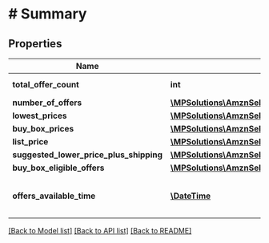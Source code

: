 # # Summary

## Properties

Name | Type | Description | Notes
------------ | ------------- | ------------- | -------------
**total_offer_count** | **int** | The number of unique offers contained in NumberOfOffers. |
**number_of_offers** | [**\MPSolutions\AmznSellingPartnerApi\Models\ProductPricing\OfferCountType[]**](OfferCountType.md) |  | [optional]
**lowest_prices** | [**\MPSolutions\AmznSellingPartnerApi\Models\ProductPricing\LowestPriceType[]**](LowestPriceType.md) |  | [optional]
**buy_box_prices** | [**\MPSolutions\AmznSellingPartnerApi\Models\ProductPricing\BuyBoxPriceType[]**](BuyBoxPriceType.md) |  | [optional]
**list_price** | [**\MPSolutions\AmznSellingPartnerApi\Models\ProductPricing\MoneyType**](MoneyType.md) |  | [optional]
**suggested_lower_price_plus_shipping** | [**\MPSolutions\AmznSellingPartnerApi\Models\ProductPricing\MoneyType**](MoneyType.md) |  | [optional]
**buy_box_eligible_offers** | [**\MPSolutions\AmznSellingPartnerApi\Models\ProductPricing\OfferCountType[]**](OfferCountType.md) |  | [optional]
**offers_available_time** | [**\DateTime**](\DateTime.md) | When the status is ActiveButTooSoonForProcessing, this is the time when the offers will be available for processing. | [optional]

[[Back to Model list]](../../README.md#models) [[Back to API list]](../../README.md#endpoints) [[Back to README]](../../README.md)
